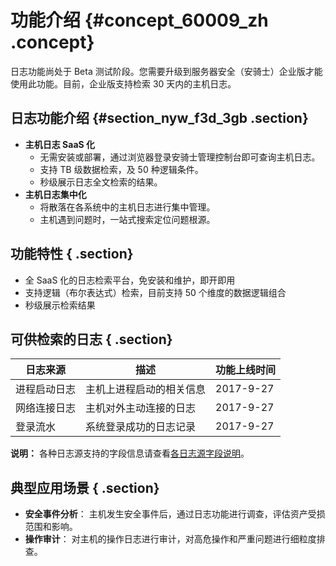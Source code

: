 # 功能介绍 {#concept_60009_zh .concept}

日志功能尚处于 Beta 测试阶段。您需要升级到服务器安全（安骑士）企业版才能使用此功能。目前，企业版支持检索 30 天内的主机日志。

## 日志功能介绍 {#section_nyw_f3d_3gb .section}

-   **主机日志 SaaS 化** 
    -   无需安装或部署，通过浏览器登录安骑士管理控制台即可查询主机日志。
    -   支持 TB 级数据检索，及 50 种逻辑条件。
    -   秒级展示日志全文检索的结果。
-   **主机日志集中化** 
    -   将散落在各系统中的主机日志进行集中管理。
    -   主机遇到问题时，一站式搜索定位问题根源。

## 功能特性 { .section}

-   全 SaaS 化的日志检索平台，免安装和维护，即开即用
-   支持逻辑（布尔表达式）检索，目前支持 50 个维度的数据逻辑组合
-   秒级展示检索结果

## 可供检索的日志 { .section}

|日志来源|描述|功能上线时间|
|----|--|------|
|进程启动日志|主机上进程启动的相关信息|2017-9-27|
|网络连接日志|主机对外主动连接的日志|2017-9-27|
|登录流水|系统登录成功的日志记录|2017-9-27|

**说明：** 各种日志源支持的字段信息请查看[各日志源字段说明](intl.zh-CN/用户指南/日志/各日志源字段说明.md#)。

## 典型应用场景 { .section}

-   **安全事件分析**： 主机发生安全事件后，通过日志功能进行调查，评估资产受损范围和影响。
-   **操作审计**： 对主机的操作日志进行审计，对高危操作和严重问题进行细粒度排查。

